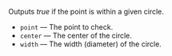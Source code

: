 Outputs *true* if the point is within a given circle. 

   - `point` — The point to check. 
   - `center` — The center of the circle. 
   - `width` — The width (diameter) of the circle. 
